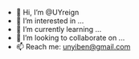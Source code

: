 - 👋 Hi, I’m @UYreign
- 👀 I’m interested in ...
- 🌱 I’m currently learning ...
- 💞️ I’m looking to collaborate on ...
- 📫 Reach me: unyiben@gmail.com

<!---
UYreign/UYreign is a ✨ special ✨ repository because its `README.md` (this file) appears on your GitHub profile.
You can click the Preview link to take a look at your changes.
--->
